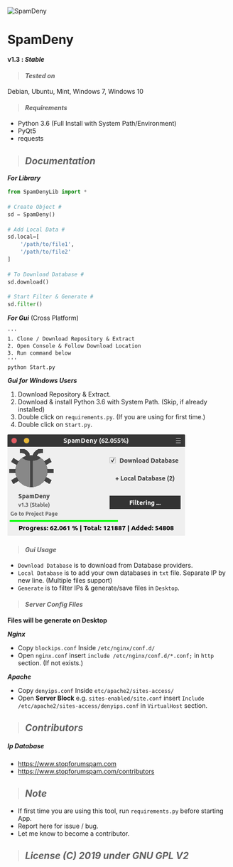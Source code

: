 ![SpamDeny](icon.ico)
# SpamDeny
**v1.3 : _Stable_**


> #### _Tested on_

Debian, Ubuntu, Mint, Windows 7, Windows 10


> #### _Requirements_

- Python 3.6 (Full Install with System Path/Environment)
- PyQt5
- requests


> ## _Documentation_

**_For Library_**
```python
from SpamDenyLib import *

# Create Object #
sd = SpamDeny()

# Add Local Data #
sd.local=[
	'/path/to/file1',
	'/path/to/file2'
]

# To Download Database #
sd.download()

# Start Filter & Generate #
sd.filter()
```


**_For Gui_** (Cross Platform)
```shell
'''
1. Clone / Download Repository & Extract
2. Open Console & Follow Download Location
3. Run command below
'''
python Start.py
```

**_Gui for Windows Users_**

1. Download Repository & Extract.
2. Download & install Python 3.6 with System Path. (Skip, if already installed)
3. Double click on `requirements.py`. (If you are using for first time.)
4. Double click on `Start.py`.


![Gui Screenshot](Screenshot.png)

> #### _Gui Usage_

- `Download Database` is to download from Database providers.
- `Local Database` is to add your own databases in `txt` file. Separate IP by new line. (Multiple files support)
- `Generate` is to filter IPs & generate/save files in `Desktop`.


> #### _Server Config Files_

**Files will be generate on Desktop**

**_Nginx_**
- Copy `blockips.conf` Inside `/etc/nginx/conf.d/`
- Open `nginx.conf` insert `include /etc/nginx/conf.d/*.conf;` in `http` section. (If not exists.)


**_Apache_**
- Copy `denyips.conf` Inside `etc/apache2/sites-access/`
- Open **Server Block** e.g. `sites-enabled/site.conf` insert `Include /etc/apache2/sites-access/denyips.conf` in `VirtualHost` section. 


> ## _Contributors_

##### Ip Database
- https://www.stopforumspam.com
- https://www.stopforumspam.com/contributors


> ## _Note_

- If first time you are using this tool, run `requirements.py` before starting App.
- Report here for issue / bug.
- Let me know to become a contributor.


> ## _License (C) 2019 under GNU GPL V2_
